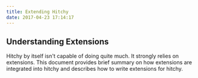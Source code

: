 ```yaml
---
title: Extending Hitchy
date: 2017-04-23 17:14:17
---
```


## Understanding Extensions

Hitchy by itself isn't capable of doing quite much. It strongly relies on extensions. This document provides brief summary on how extensions are integrated into hitchy and describes how to write extensions for hitchy.
